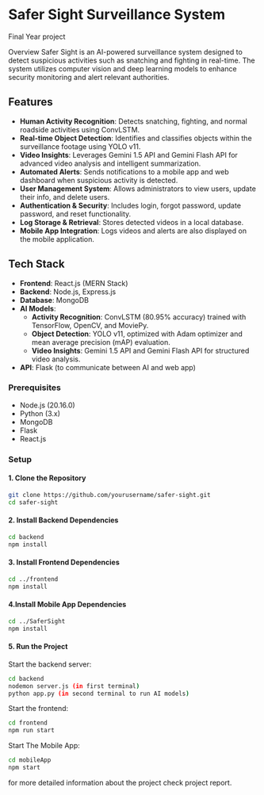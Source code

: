 # Safer Sight Surveillance System
Final Year project

Overview
Safer Sight is an AI-powered surveillance system designed to detect suspicious activities such as snatching and fighting in real-time. The system utilizes computer vision and deep learning models to enhance security monitoring and alert relevant authorities.

## Features
- **Human Activity Recognition**: Detects snatching, fighting, and normal roadside activities using ConvLSTM.
- **Real-time Object Detection**: Identifies and classifies objects within the surveillance footage using YOLO v11.
- **Video Insights**: Leverages Gemini 1.5 API and Gemini Flash API for advanced video analysis and intelligent summarization.
- **Automated Alerts**: Sends notifications to a mobile app and web dashboard when suspicious activity is detected.
- **User Management System**: Allows administrators to view users, update their info, and delete users.
- **Authentication & Security**: Includes login, forgot password, update password, and reset functionality.
- **Log Storage & Retrieval**: Stores detected videos in a local database.
- **Mobile App Integration**: Logs videos and alerts are also displayed on the mobile application.

## Tech Stack
- **Frontend**: React.js (MERN Stack)
- **Backend**: Node.js, Express.js
- **Database**: MongoDB
- **AI Models**:
  - **Activity Recognition**: ConvLSTM (80.95% accuracy) trained with TensorFlow, OpenCV, and MoviePy.
  - **Object Detection**: YOLO v11, optimized with Adam optimizer and mean average precision (mAP) evaluation.
  - **Video Insights**: Gemini 1.5 API and Gemini Flash API for structured video analysis.
- **API**: Flask (to communicate between AI and web app)


### Prerequisites
- Node.js (20.16.0)
- Python (3.x)
- MongoDB
- Flask
- React.js

### Setup
#### 1. Clone the Repository
```sh
git clone https://github.com/yourusername/safer-sight.git
cd safer-sight
```
#### 2. Install Backend Dependencies
```sh
cd backend
npm install
```
#### 3. Install Frontend Dependencies
```sh
cd ../frontend
npm install
```
#### 4.Install Mobile App Dependencies
```sh
cd ../SaferSight
npm install
```
#### 5. Run the Project
Start the backend server:
```sh
cd backend
nodemon server.js (in first terminal)
python app.py (in second terminal to run AI models)
```
Start the frontend:
```sh
cd frontend
npm run start
```
Start The Mobile App:
```sh
cd mobileApp
npm start
```
 for more detailed information about the project check project report.
